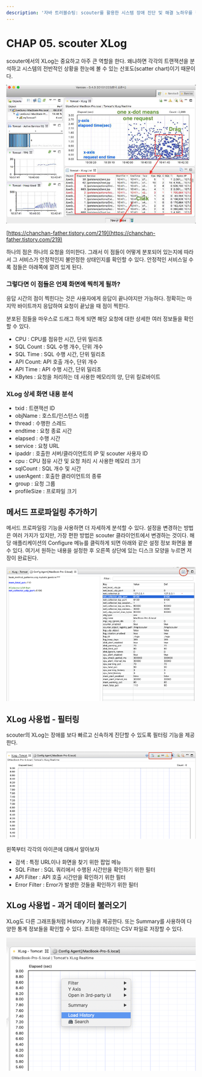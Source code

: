 ```yaml
---
description: '자바 트러블슈팅: scouter를 활용한 시스템 장애 진단 및 해결 노하우를 챕터 5을 요약한 내용입니다.'
---
```


# CHAP 05. scouter XLog

scouter에서의 XLog는 중요하고 아주 큰 역할을 한다. 왜냐하면 각각의 트랜잭션을 분석하고 시스템의 전반적인 상황을 한눈에 볼 수 있는 산포도\(scatter chart\)이기 때문이다.

![](../../.gitbook/assets/111%20%2810%29.png)

[https://chanchan-father.tistory.com/219](https://chanchan-father.tistory.com/219)

하나의 점은 하나의 요청을 의미한다. 그래서 이 점들이 어떻게 분포되어 있는지에 따라서 그 서비스가 안정적인지 불안정한 상태인지를 확인할 수 있다. 안정적인 서비스일 수록 점들은 아래쪽에 깔려 있게 된다.

### 그렇다면 이 점들은 언제 화면에 찍히게 될까?

응답 시간의 점이 찍힌다는 것은 사용자에게 응답이 끝나야지만 가능하다. 정확히는 마지막 바이트까지 응답하여 요청이 끝났을 때 점이 찍힌다.

분포된 점들을 마우스로 드래그 하게 되면 해당 요청에 대한 상세한 여러 정보들을 확인할 수 있다.

* CPU : CPU를 점유한 시간, 단위 밀리초
* SQL Count : SQL 수행 개수, 단위 개수
* SQL Time : SQL 수행 시간, 단위 밀리초
* API Count: API 호출 개수, 단위 개수
* API Time : API 수행 시간, 단위 밀리초
* KBytes : 요청을 처리하는 데 사용한 메모리의 양, 단위 킬로바이트

### XLog 상세 화면 내용 분석

* txid : 트랜잭션 ID
* objName : 호스트/인스턴스 이름
* thread : 수행한 스레드
* endtime : 요청 종료 시간
* elapsed : 수행 시간
* service : 요청 URL
* ipaddr : 호출한 서버/클라이언트의 IP 및 scouter 사용자 ID
* cpu : CPU 점유 시간 및 요청 처리 시 사용한 메모리 크기
* sqlCount : SQL 개수 및 시간
* userAgent : 호출한 클라이언트의 종류
* group : 요청 그룹
* profileSize : 프로파일 크기

## 메서드 프로파일링 추가하기

메서드 프로파일링 기능을 사용하면 더 자세하게 분석할 수 있다. 설정을 변경하는 방법은 여러 가지가 있지만, 가장 편한 방법은 scouter 클라이언트에서 변경하는 것이다. 해당 애플리케이션의 Configure 메뉴를 클릭하게 되면 아래와 같은 설정 정보 화면을 볼 수 있다. 여기서 원하는 내용을 설정한 후 오른쪽 상단에 있는 디스크 모양을 누르면 저장이 완료된다.

![](../../.gitbook/assets/222%20%289%29.png)

## XLog 사용법 - 필터링

scouter의 XLog는 장애를 보다 빠르고 신속하게 진단할 수 있도록 필터링 기능을 제공한다.

![](../../.gitbook/assets/333%20%287%29.png)

왼쪽부터 각각의 아이콘에 대해서 알아보자

* 검색 : 특정 URL이나 화면을 찾기 위한 팝업 메뉴
* SQL Filter : SQL 쿼리에서 수행된 시간만을 확인하기 위한 필터
* API Filter : API 호출 시간만을 확인하기 위한 필터
* Error Filter : Error가 발생한 것들을 확인하기 위한 필터

## XLog 사용법 - 과거 데이터 불러오기

XLog도 다른 그래프들처럼 History 기능을 제공한다. 또는 Summary를 사용하여 다양한 통계 정보들을 확인할 수 있다. 조회한 데이터는 CSV 파일로 저장할 수 있다.

![](../../.gitbook/assets/444%20%284%29.png)

